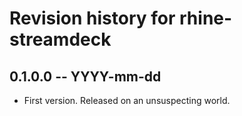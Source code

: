 # Revision history for rhine-streamdeck

## 0.1.0.0 -- YYYY-mm-dd

* First version. Released on an unsuspecting world.
